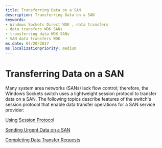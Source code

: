 ```yaml
---
title: Transferring Data on a SAN
description: Transferring Data on a SAN
keywords:
- Windows Sockets Direct WDK , data transfers
- data transfers WDK SANs
- transferring data WDK SANs
- SAN data transfers WDK
ms.date: 04/20/2017
ms.localizationpriority: medium
---
```


# Transferring Data on a SAN





Many system area networks (SANs) lack flow control; therefore, the Windows Sockets switch uses a lightweight session protocol to transfer data on a SAN. The following topics describe features of the switch's session protocol that enable data transfer operations for a SAN service provider:

[Using Session Protocol](using-session-protocol.md)

[Sending Urgent Data on a SAN](sending-urgent-data-on-a-san.md)

[Completing Data Transfer Requests](completing-data-transfer-requests.md)

 

 





